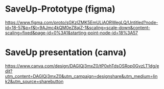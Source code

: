 # SaveUp-Prototype (figma)
https://www.figma.com/proto/sGKzlZMK5EmULiAORWegLQ/Untitled?node-id=18-57&p=f&t=9AJmc4kQM0eZ8ajZ-1&scaling=scale-down&content-scaling=fixed&page-id=0%3A1&starting-point-node-id=18%3A57

# SaveUp presentation (canva)
https://www.canva.com/design/DAGlQj3mxZ0/tP0xhTdsOSRop0GvzLT1dg/edit?utm_content=DAGlQj3mxZ0&utm_campaign=designshare&utm_medium=link2&utm_source=sharebutton
